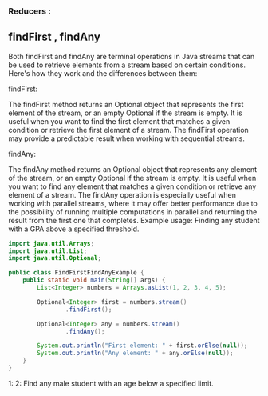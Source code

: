 ###   Reducers : 

findFirst , findAny
----------------------------------------------


Both findFirst and findAny are terminal operations in Java streams that can be used to retrieve elements from a stream based on certain conditions. 
Here's how they work and the differences between them:


findFirst:

The findFirst method returns an Optional object that represents the first element of the stream, or an empty Optional if the stream is empty.
It is useful when you want to find the first element that matches a given condition or retrieve the first element of a stream.
The findFirst operation may provide a predictable result when working with sequential streams.



findAny:

The findAny method returns an Optional object that represents any element of the stream,
or an empty Optional if the stream is empty.
It is useful when you want to find any element that matches a given condition or retrieve any element of a stream.
The findAny operation is especially useful when working with parallel streams,
where it may offer better performance due to the possibility of running multiple computations
in parallel and returning the result from the first one that completes.
Example usage: Finding any student with a GPA above a specified threshold.



```java
import java.util.Arrays;
import java.util.List;
import java.util.Optional;

public class FindFirstFindAnyExample {
    public static void main(String[] args) {
        List<Integer> numbers = Arrays.asList(1, 2, 3, 4, 5);

        Optional<Integer> first = numbers.stream()
                .findFirst();

        Optional<Integer> any = numbers.stream()
                .findAny();

        System.out.println("First element: " + first.orElse(null));
        System.out.println("Any element: " + any.orElse(null));
    }
}


```


1: 
2: Find any male student with an age below a specified limit.